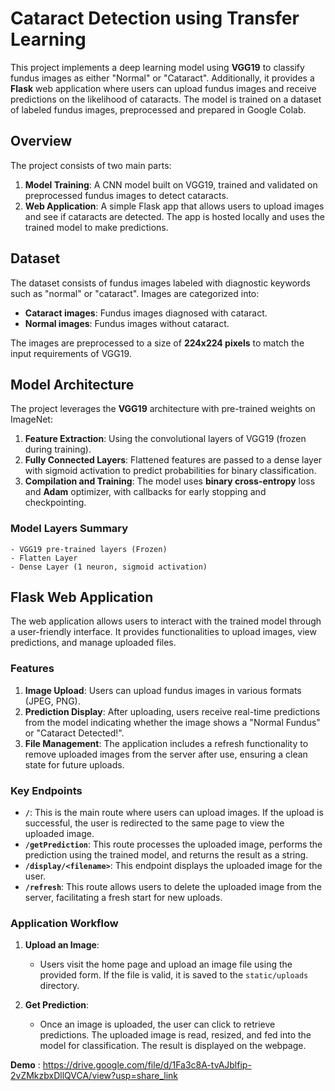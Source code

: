 # Cataract Detection using Transfer Learning

This project implements a deep learning model using **VGG19** to classify fundus images as either "Normal" or "Cataract". Additionally, it provides a **Flask** web application where users can upload fundus images and receive predictions on the likelihood of cataracts. The model is trained on a dataset of labeled fundus images, preprocessed and prepared in Google Colab.

## Overview

The project consists of two main parts:

1. **Model Training**: A CNN model built on VGG19, trained and validated on preprocessed fundus images to detect cataracts.
2. **Web Application**: A simple Flask app that allows users to upload images and see if cataracts are detected. The app is hosted locally and uses the trained model to make predictions.

## Dataset

The dataset consists of fundus images labeled with diagnostic keywords such as "normal" or "cataract". Images are categorized into:
- **Cataract images**: Fundus images diagnosed with cataract.
- **Normal images**: Fundus images without cataract.

The images are preprocessed to a size of **224x224 pixels** to match the input requirements of VGG19.

## Model Architecture

The project leverages the **VGG19** architecture with pre-trained weights on ImageNet:
1. **Feature Extraction**: Using the convolutional layers of VGG19 (frozen during training).
2. **Fully Connected Layers**: Flattened features are passed to a dense layer with sigmoid activation to predict probabilities for binary classification.
3. **Compilation and Training**: The model uses **binary cross-entropy** loss and **Adam** optimizer, with callbacks for early stopping and checkpointing.

### Model Layers Summary
```plaintext
- VGG19 pre-trained layers (Frozen)
- Flatten Layer
- Dense Layer (1 neuron, sigmoid activation)
```

## Flask Web Application

The web application allows users to interact with the trained model through a user-friendly interface. It provides functionalities to upload images, view predictions, and manage uploaded files.

### Features

1. **Image Upload**: Users can upload fundus images in various formats (JPEG, PNG).
2. **Prediction Display**: After uploading, users receive real-time predictions from the model indicating whether the image shows a "Normal Fundus" or "Cataract Detected!".
3. **File Management**: The application includes a refresh functionality to remove uploaded images from the server after use, ensuring a clean state for future uploads.

### Key Endpoints

- **`/`**: This is the main route where users can upload images. If the upload is successful, the user is redirected to the same page to view the uploaded image.
- **`/getPrediction`**: This route processes the uploaded image, performs the prediction using the trained model, and returns the result as a string.
- **`/display/<filename>`**: This endpoint displays the uploaded image for the user.
- **`/refresh`**: This route allows users to delete the uploaded image from the server, facilitating a fresh start for new uploads.

### Application Workflow

1. **Upload an Image**:
   - Users visit the home page and upload an image file using the provided form. If the file is valid, it is saved to the `static/uploads` directory.

2. **Get Prediction**:
   - Once an image is uploaded, the user can click to retrieve predictions. The uploaded image is read, resized, and fed into the model for classification. The result is displayed on the webpage.

**Demo** : https://drive.google.com/file/d/1Fa3c8A-tvAJblfip-2vZMkzbxDllQVCA/view?usp=share_link
